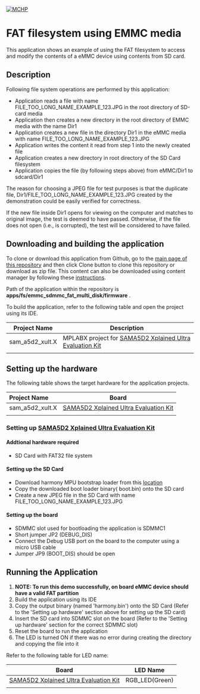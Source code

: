 [![MCHP](https://www.microchip.com/ResourcePackages/Microchip/assets/dist/images/logo.png)](https://www.microchip.com)

# FAT filesystem using EMMC media

This application shows an example of using the FAT filesystem to access and modify the contents of a eMMC device using contents from SD card.

## Description

Following file system operations are performed by this application:

- Application reads a file with name FILE_TOO_LONG_NAME_EXAMPLE_123.JPG in the root directory of SD-card media
- Application then creates a new directory in the root directory of EMMC media with the name Dir1
- Application creates a new file in the directory Dir1 in the eMMC media with name FILE_TOO_LONG_NAME_EXAMPLE_123.JPG
- Application writes the content it read from step 1 into the newly created file
- Application creates a new directory in root directory of the SD Card filesystem
- Application copies the file (by following steps above) from eMMC/Dir1 to sdcard/Dir1

The reason for choosing a JPEG file for test purposes is that the duplicate file, Dir1/FILE_TOO_LONG_NAME_EXAMPLE_123.JPG created by the demonstration could be easily verified for correctness.

If the new file inside Dir1 opens for viewing on the computer and matches to original image, the test is deemed to have passed. Otherwise, if the file does not open (i.e., is corrupted), the test will be considered to have failed.

## Downloading and building the application

To clone or download this application from Github, go to the [main page of this repository](https://github.com/Microchip-MPLAB-Harmony/core_apps_sam_a5d2) and then click Clone button to clone this repository or download as zip file.
This content can also be downloaded using content manager by following these [instructions](https://github.com/Microchip-MPLAB-Harmony/contentmanager/wiki).

Path of the application within the repository is **apps/fs/emmc_sdmmc_fat_multi_disk/firmware** .

To build the application, refer to the following table and open the project using its IDE.

| Project Name      | Description                                    |
| ----------------- | ---------------------------------------------- |
| sam_a5d2_xult.X | MPLABX project for [SAMA5D2 Xplained Ultra Evaluation Kit](https://www.microchip.com/DevelopmentTools/ProductDetails/ATSAMA5D2C-XULT) |
|||

## Setting up the hardware

The following table shows the target hardware for the application projects.

| Project Name| Board|
|:---------|:---------:|
| sam_a5d2_xult.X | [SAMA5D2 Xplained Ultra Evaluation Kit](https://www.microchip.com/DevelopmentTools/ProductDetails/ATSAMA5D2C-XULT) |
|||

### Setting up [SAMA5D2 Xplained Ultra Evaluation Kit](https://www.microchip.com/DevelopmentTools/ProductDetails/ATSAMA5D2C-XULT)

#### Addtional hardware required

- SD Card with FAT32 file system

#### Setting up the SD Card

- Download harmony MPU bootstrap loader from this [location](https://github.com/Microchip-MPLAB-Harmony/at91bootstrap/blob/master/boot.bin)
- Copy the downloaded boot loader binary( boot.bin) onto the SD card
- Create a new JPEG file in the SD Card with name FILE_TOO_LONG_NAME_EXAMPLE_123.JPG

#### Setting up the board

- SDMMC slot used for bootloading the application is SDMMC1
- Short jumper JP2 (DEBUG_DIS)
- Connect the Debug USB port on the board to the computer using a micro USB cable
- Jumper JP9 (BOOT_DIS) should be open

## Running the Application

1. **NOTE: To run this demo successfully, on board eMMC device should have a valid FAT partition**
2. Build the application using its IDE
3. Copy the output binary (named 'harmony.bin') onto the SD Card (Refer to the 'Setting up hardware' section above for setting up the SD card)
4. Insert the SD card into SDMMC slot on the board (Refer to the 'Setting up hardware' section for the correct SDMMC slot)
5. Reset the board to run the application
6. The LED is turned ON if there was no error during creating the directory and copying the file into it

Refer to the following table for LED name:

| Board | LED Name |
| ----- | -------- |
|  [SAMA5D2 Xplained Ultra Evaluation Kit](https://www.microchip.com/DevelopmentTools/ProductDetails/ATSAMA5D2C-XULT)  | RGB_LED(Green) |
|||
